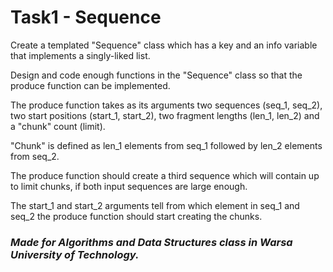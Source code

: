 # Task1 - Sequence

Create a templated "Sequence" class which has a key and an info variable that implements a singly-liked list.

Design and code enough functions in the "Sequence" class so that the produce function can be implemented.

The produce function takes as its arguments two sequences (seq_1, seq_2), two start positions (start_1, start_2), two fragment lengths (len_1, len_2) and a "chunk" count (limit).

"Chunk" is defined as len_1 elements from seq_1 followed by len_2 elements from seq_2.

The produce function should create a third sequence which will contain up to limit chunks, if both input sequences are large enough.

The start_1 and start_2 arguments tell from which element in seq_1 and seq_2 the produce function should start creating the chunks.<br>


### *Made for Algorithms and Data Structures class in Warsa University of Technology.*
